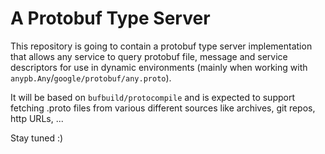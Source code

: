 # A Protobuf Type Server

This repository is going to contain a protobuf type server implementation that allows any service
to query protobuf file, message and service descriptors for use in dynamic environments (mainly when working with `anypb.Any`/`google/protobuf/any.proto`).

It will be based on `bufbuild/protocompile` and is expected to support fetching .proto files from various different sources like archives, git repos, http URLs, ...

Stay tuned :)